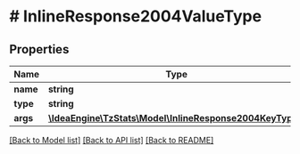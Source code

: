 # # InlineResponse2004ValueType

## Properties

Name | Type | Description | Notes
------------ | ------------- | ------------- | -------------
**name** | **string** |  |
**type** | **string** |  |
**args** | [**\IdeaEngine\TzStats\Model\InlineResponse2004KeyType[]**](InlineResponse2004KeyType.md) |  |

[[Back to Model list]](../../README.md#models) [[Back to API list]](../../README.md#endpoints) [[Back to README]](../../README.md)
